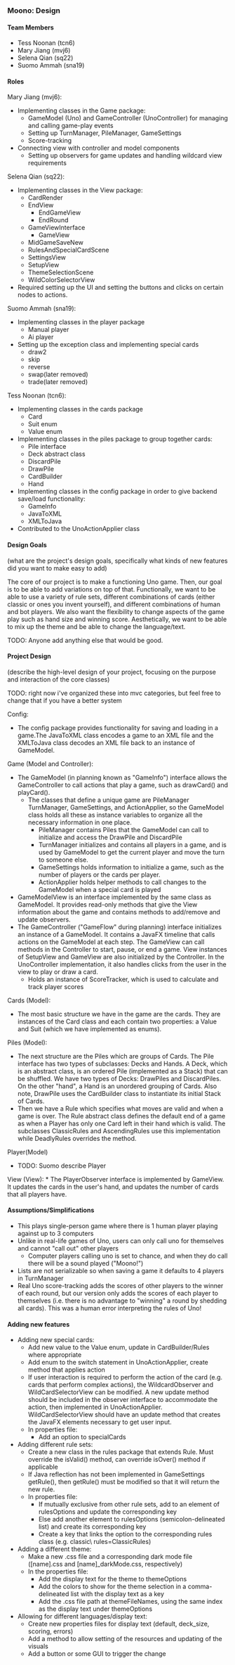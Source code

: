 ### Moono: Design

#### Team Members

* Tess Noonan (tcn6)
* Mary Jiang (mvj6)
* Selena Qian (sq22)
* Suomo Ammah (sna19)

#### Roles

Mary Jiang (mvj6):
* Implementing classes in the Game package:
    * GameModel (Uno) and GameController (UnoController) for managing and calling game-play events
    * Setting up TurnManager, PileManager, GameSettings
    * Score-tracking 
* Connecting view with controller and model components
    * Setting up observers for game updates and handling wildcard view requirements

Selena Qian (sq22):
* Implementing classes in the View package:
    * CardRender
    * EndView
        * EndGameView
        * EndRound
    * GameViewInterface
        * GameView
    * MidGameSaveNew
    * RulesAndSpecialCardScene
    * SettingsView
    * SetupView
    * ThemeSelectionScene
    * WildColorSelectorView
* Required setting up the UI and setting the buttons and clicks on certain nodes to actions.

Suomo Ammah (sna19):
* Implementing classes in the player package
  * Manual player
  * Ai player
* Setting up the exception class and implementing special cards
  * draw2
  * skip
  * reverse
  * swap(later removed)
  * trade(later removed)

Tess Noonan (tcn6):
* Implementing classes in the cards package
    * Card
    * Suit enum
    * Value enum
* Implementing classes in the piles package to group together cards:
    * Pile interface
    * Deck abstract class
    * DiscardPile
    * DrawPile
    * CardBuilder
    * Hand
* Implementing classes in the config package in order to give backend save/load functionality:
    * GameInfo
    * JavaToXML
    * XMLToJava
* Contributed to the UnoActionApplier class

#### Design Goals

(what are the project's design goals, specifically what kinds of new features did you want to make easy to add)

The core of our project is to make a functioning Uno game. Then, our goal is to be able to add variations on top of
that. Functionally, we want to be able to use a variety of rule sets, different combinations of cards (either classic
or ones you invent yourself), and different combinations of human and bot players. We also want the flexibility to
change aspects of the game play such as hand size and winning score. Aesthetically, we want to be able to mix up the
theme and be able to change the language/text.

TODO: Anyone add anything else that would be good.

#### Project Design

(describe the high-level design of your project, focusing on the purpose and interaction of the core classes)

TODO: right now i've organized these into mvc categories, but feel free to change that if you have a better system

Config:
   * The config package provides functionality for saving and loading in a game.The JavaToXML class encodes a game to an
   XML file and the XMLToJava class decodes an XML file back to an instance of GameModel.
  
Game (Model and Controller):
   * The GameModel (in planning known as "GameInfo") interface allows the GameController to call actions that play a game, such as drawCard() and playCard().
        * The classes that define a unique game are PileManager TurnManager, GameSettings, and ActionApplier,
        so the GameModel class holds all these as instance variables to organize all the necessary information in one place. 
            * PileManager contains Piles that the GameModel can call to initialize and access the DrawPile and DiscardPile
            * TurnManager initializes and contains all players in a game, and is used by GameModel to get the current player
            and move the turn to someone else. 
            * GameSettings holds information to initialize a game, such as the number of players or the cards per player. 
            * ActionApplier holds helper methods to call changes to the GameModel when a special card is played
   * GameModelView is an interface implemented by the same class as GameModel. It provides read-only methods that give
   the View information about the game and contains methods to add/remove and update observers.
   * The GameController ("GameFlow" during planning) interface initializes an instance of a GameModel. It contains a JavaFX timeline that calls
   actions on the GameModel at each step. The GameView can call methods in the Controller to start, pause, or end a game.
   View instances of SetupView and GameView are also initialized by the Controller.
   In the UnoController implementation, it also handles clicks from the user in the view to play or draw a card.
        * Holds an instance of ScoreTracker, which is used to calculate and track player scores   

Cards (Model): 
   * The most basic structure we have in the game are the cards. They are instances of the Card class and each contain
   two properties: a Value and Suit (which we have implemented as enums).
   
Piles (Model):
   * The next structure are the Piles which are groups of Cards. The Pile interface has two types of subclasses: Decks
   and Hands. A Deck, which is an abstract class, is an ordered Pile (implemented as a Stack) that can be shuffled. We
   have two types of Decks: DrawPiles and DiscardPiles. On the other "hand", a Hand is an unordered grouping of Cards.
   Also note, DrawPile uses the CardBuilder class to instantiate its initial Stack of Cards.
   * Then we have a Rule which specifies what moves are valid and when a game is over. The Rule abstract class defines
   the default end of a game as when a Player has only one Card left in their hand which is valid. The subclasses
   ClassicRules and AscendingRules use this implementation while DeadlyRules overrides the method.

Player(Model)
   * TODO: Suomo describe Player

View (View):
    * The PlayerObserver interface is implemented by GameView. It updates the cards in the user's hand, and updates the
    number of cards that all players have. 

#### Assumptions/Simplifications

* This plays single-person game where there is 1 human player playing against up to 3 computers
* Unlike in real-life games of Uno, users can only call uno for themselves and cannot "call out" other players
    * Computer players calling uno is set to chance, and when they do call there will be a sound played ("Moono!")
* Lists are not serializable so when saving a game it defaults to 4 players in TurnManager
* Real Uno score-tracking adds the scores of other players to the winner of each round, but our version only adds
the scores of each player to themselves (i.e. there is no advantage to "winning" a round by shedding all cards). This was
a human error interpreting the rules of Uno!

#### Adding new features

* Adding new special cards:
    * Add new value to the Value enum, update in CardBuilder/Rules where appropriate
    * Add enum to the switch statement in UnoActionApplier, create method that applies action
    * If user interaction is required to perform the action of the card (e.g. cards that perform complex actions), the
    WildcardObserver and WildCardSelectorView can be modified. A new update method should be included in the observer
    interface to accommodate the action, then implemented in UnoActionApplier. WildCardSelectorView should have an
    update method that creates the JavaFX elements necessary to get user input. 
    * In properties file:
        * Add an option to specialCards
* Adding different rule sets:
    * Create a new class in the rules package that extends Rule. Must override the isValid() method, can override isOver() method if applicable
    * If Java reflection has not been implemented in GameSettings getRule(), then getRule() must be modified so that it will
    return the new rule.
    * In properties file:
        * If mutually exclusive from other rule sets, add to an element of rulesOptions and update the corresponding key
        * Else add another element to rulesOptions (semicolon-delineated list) and create its corresponding key
        * Create a key that links the option to the corresponding rules class (e.g. classic\ rules=ClassicRules)
* Adding a different theme:
    * Make a new .css file and a corresponding dark mode file ([name].css and [name]_darkMode.css, respectively)
    * In the properties file:
        * Add the display text for the theme to themeOptions
        * Add the colors to show for the theme selection in a comma-delineated list with the display text as a key
        * Add the .css file path at themeFileNames, using the same index as the display text under themeOptions
* Allowing for different languages/display text:
    * Create new properties files for display text (default, deck_size, scoring, errors)
    * Add a method to allow setting of the resources and updating of the visuals
    * Add a button or some GUI to trigger the change